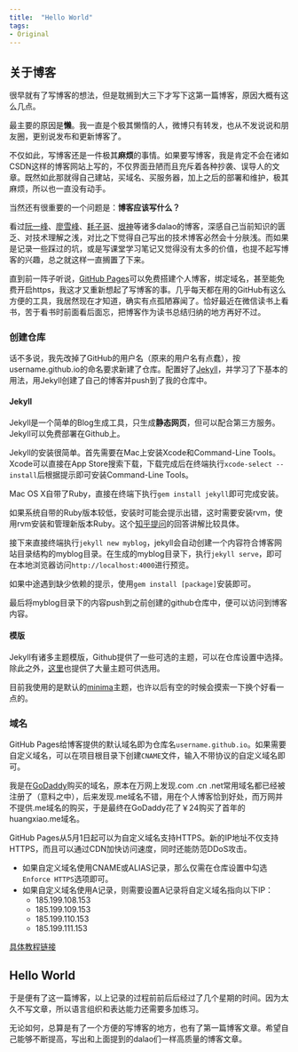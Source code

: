 ```yaml
---
title:  "Hello World"
tags:
- Original
---
```


## 关于博客 ##

很早就有了写博客的想法，但是耽搁到大三下才写下这第一篇博客，原因大概有这么几点。

最主要的原因是**懒**。我一直是个极其懒惰的人，微博只有转发，也从不发说说和朋友圈，更别说发布和更新博客了。

不仅如此，写博客还是一件极其**麻烦**的事情。如果要写博客，我是肯定不会在诸如CSDN这样的博客网站上写的，不仅界面丑陋而且充斥着各种抄袭、误导人的文章。既然如此那就得自己建站，买域名、买服务器，加上之后的部署和维护，极其麻烦，所以也一直没有动手。

当然还有很重要的一个问题是：**博客应该写什么？**

<!--more-->

看过[阮一峰][ruanyifeng]、[廖雪峰][liaoxuefeng]、[耗子哥][coolshell]、[垠神][wangying]等诸多dalao的博客，深感自己当前知识的匮乏、对技术理解之浅，对比之下觉得自己写出的技术博客必然会十分肤浅。而如果是记录一些踩过的坑，或是写课堂学习笔记又觉得没有太多的价值，也提不起写博客的兴趣，总之就这样一直搁置了下来。

[ruanyifeng]:	http://www.ruanyifeng.com/
[liaoxuefeng]:	https://www.liaoxuefeng.com/
[coolshell]:	https://coolshell.cn/
[wangying]:		http://www.yinwang.org/

直到前一阵子听说，[GitHub Pages](https://pages.github.com/)可以免费搭建个人博客，绑定域名，甚至能免费开启https，我这才又重新想起了写博客的事。几乎每天都在用的GitHub有这么方便的工具，我居然现在才知道，确实有点孤陋寡闻了。恰好最近在微信读书上看书，苦于看书时前面看后面忘，把博客作为读书总结归纳的地方再好不过。

### 创建仓库 ###

话不多说，我先改掉了GitHub的用户名（原来的用户名有点蠢），按username.github.io的命名要求新建了仓库。配置好了[Jekyll](https://www.jekyll.com.cn/)，并学习了下基本的用法，用Jekyll创建了自己的博客并push到了我的仓库中。

#### Jekyll ####

Jekyll是一个简单的Blog生成工具，只生成**静态网页**，但可以配合第三方服务。Jekyll可以免费部署在Github上。

Jekyll的安装很简单。首先需要在Mac上安装Xcode和Command-Line Tools。Xcode可以直接在App Store搜索下载，下载完成后在终端执行`xcode-select --install`后根据提示即可安装Command-Line Tools。

Mac OS X自带了Ruby，直接在终端下执行`gem install jekyll`即可完成安装。

如果系统自带的Ruby版本较低，安装时可能会提示出错，这时需要安装rvm，使用rvm安装和管理新版本Ruby。这个[知乎提问](https://www.zhihu.com/question/66800711)的回答讲解比较具体。

接下来直接终端执行`jekyll new myblog`，jekyll会自动创建一个内容符合博客网站目录结构的myblog目录。在生成的myblog目录下，执行`jekyll serve`，即可在本地浏览器访问`http://localhost:4000`进行预览。

如果中途遇到缺少依赖的提示，使用`gem install [package]`安装即可。

最后将myblog目录下的内容push到之前创建的github仓库中，便可以访问到博客内容。

#### 模版 ####

Jekyll有诸多主题模版，Github提供了一些可选的主题，可以在仓库设置中选择。除此之外，[这里](http://jekyllthemes.org)也提供了大量主题可供选用。

目前我使用的是默认的[minima](https://github.com/jekyll/minima)主题，也许以后有空的时候会摸索一下换个好看一点的。

### 域名 ###

GitHub Pages给博客提供的默认域名即为仓库名`username.github.io`。如果需要自定义域名，可以在项目根目录下创建`CNAME`文件，输入不带协议的自定义域名即可。

我是在[GoDaddy](https://sg.godaddy.com/zh)购买的域名，原本在万网上发现.com .cn .net常用域名都已经被注册了（意料之中），后来发现.me域名不错，用在个人博客恰到好处，而万网并不提供.me域名的购买，于是最终在GoDaddy花了￥24购买了首年的huangxiao.me域名。

GitHub Pages从5月1日起可以为自定义域名支持HTTPS。新的IP地址不仅支持HTTPS，而且可以通过CDN加快访问速度，同时还能防范DDoS攻击。

- 如果自定义域名使用CNAME或ALIAS记录，那么仅需在仓库设置中勾选`Enforce HTTPS`选项即可。
- 如果自定义域名使用A记录，则需要设置A记录将自定义域名指向以下IP：
	- 185.199.108.153
	- 185.199.109.153
	- 185.199.110.153
	- 185.199.111.153

[具体教程链接](https://help.github.com/articles/setting-up-an-apex-domain/)

## Hello World ##

于是便有了这一篇博客，以上记录的过程前前后后经过了几个星期的时间。因为太久不写文章，所以语言组织和表达能力还需要多加练习。

无论如何，总算是有了一个方便的写博客的地方，也有了第一篇博客文章。希望自己能够不断提高，写出和上面提到的dalao们一样高质量的博客文章。
